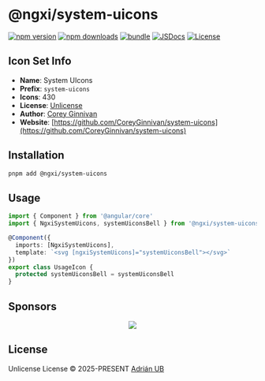 # @ngxi/system-uicons

[![npm version][npm-version-src]][npm-version-href]
[![npm downloads][npm-downloads-src]][npm-downloads-href]
[![bundle][bundle-src]][bundle-href]
[![JSDocs][jsdocs-src]][jsdocs-href]
[![License][license-src]][license-href]

## Icon Set Info

- **Name**: System UIcons
- **Prefix**: `system-uicons`
- **Icons**: 430
- **License**: [Unlicense](https://github.com/CoreyGinnivan/system-uicons/blob/master/LICENSE)
- **Author**: [Corey Ginnivan](https://github.com/CoreyGinnivan/system-uicons)
- **Website**: [https://github.com/CoreyGinnivan/system-uicons](https://github.com/CoreyGinnivan/system-uicons)

## Installation

```sh
pnpm add @ngxi/system-uicons
```

## Usage

```ts
import { Component } from '@angular/core'
import { NgxiSystemUicons, systemUiconsBell } from '@ngxi/system-uicons'

@Component({
  imports: [NgxiSystemUicons],
  template: `<svg [ngxiSystemUicons]="systemUiconsBell"></svg>`
})
export class UsageIcon {
  protected systemUiconsBell = systemUiconsBell
}
```

## Sponsors

<p align="center">
  <a href="https://cdn.jsdelivr.net/gh/adrian-ub/static/sponsors.svg">
    <img src='https://cdn.jsdelivr.net/gh/adrian-ub/static/sponsors.svg'/>
  </a>
</p>

## License

Unlicense License © 2025-PRESENT [Adrián UB](https://github.com/adrian-ub)

<!-- Badges -->

[npm-version-src]: https://img.shields.io/npm/v/@ngxi/system-uicons?style=flat&colorA=080f12&colorB=1fa669
[npm-version-href]: https://npmjs.com/package/@ngxi/system-uicons
[npm-downloads-src]: https://img.shields.io/npm/dm/@ngxi/system-uicons?style=flat&colorA=080f12&colorB=1fa669
[npm-downloads-href]: https://npmjs.com/package/@ngxi/system-uicons
[bundle-src]: https://img.shields.io/bundlephobia/minzip/@ngxi/system-uicons?style=flat&colorA=080f12&colorB=1fa669&label=minzip
[bundle-href]: https://bundlephobia.com/result?p=@ngxi/system-uicons
[license-src]: https://img.shields.io/npm/l/@ngxi/system-uicons?style=flat&colorA=080f12&colorB=1fa669
[license-href]: https://github.com/adrian-ub/ngxi/blob/main/LICENSE
[jsdocs-src]: https://img.shields.io/badge/jsdocs-reference-080f12?style=flat&colorA=080f12&colorB=1fa669
[jsdocs-href]: https://www.jsdocs.io/package/@ngxi/system-uicons
